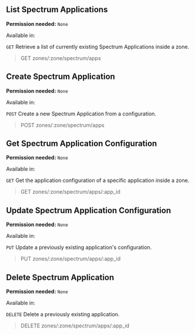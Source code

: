 ## List Spectrum Applications

**Permission needed:** `None`

Available in:



`GET` Retrieve a list of currently existing Spectrum Applications inside a zone.

> GET zones/:zone/spectrum/apps


## Create Spectrum Application

**Permission needed:** `None`

Available in:



`POST` Create a new Spectrum Application from a configuration.

> POST zones/:zone/spectrum/apps


## Get Spectrum Application Configuration

**Permission needed:** `None`

Available in:



`GET` Get the application configuration of a specific application inside a zone.

> GET zones/:zone/spectrum/apps/:app_id


## Update Spectrum Application Configuration

**Permission needed:** `None`

Available in:



`PUT` Update a previously existing application's configuration.

> PUT zones/:zone/spectrum/apps/:app_id


## Delete Spectrum Application

**Permission needed:** `None`

Available in:



`DELETE` Delete a previously existing application.

> DELETE zones/:zone/spectrum/apps/:app_id
